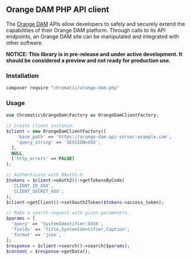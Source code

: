 ## Orange DAM PHP API client

The [Orange DAM](https://www.orangelogic.com/products/digital-asset-management-system) APIs allow developers to safely and securely extend the capabilities of their Orange DAM platform. Through calls to its API endpoints, an Orange DAM site can be manipulated and integrated with other software.

__NOTICE: This library is in pre-release and under active development. It should be considered a preview and not ready for production use.__

### Installation

```bash
composer require "chromatic/orange-dam-php"
```

### Usage

```php
use Chromatic\OrangeDam\Factory as OrangeDamClientFactory;

// Create client instance.
$client = new OrangeDamClientFactory([
    'base_path' => 'https://orange-dam-api-server-example.com',
    'query_string' => 'SESSION=XXX',
  ],
  NULL,
  ['http_errors' => FALSE]
);

// Authenticate with OAuth2.0.
$tokens = $client->oAuth2()->getTokensByCode(
  'CLIENT_ID_XXX',
  'CLIENT_SECRET_XXX',
);
$client->getClient()->setOauth2Token($tokens->access_token);

// Make a search request with given parameters.
$params = [
  'query' => 'SystemIdentifier:XXXX',
  'fields' => 'Title,SystemIdentifier,Caption',
  'format' => 'json',
];
$response = $client->search()->search($params);
$content = $response->getData();
```
